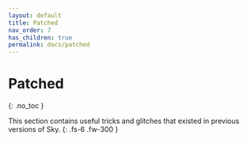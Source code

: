 ```yaml
---
layout: default
title: Patched
nav_order: 7
has_children: true
permalink: docs/patched
---
```


# Patched
{: .no_toc }

This section contains useful tricks and glitches that existed in previous versions of Sky.
{: .fs-6 .fw-300 }